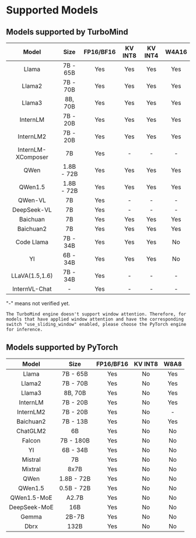 # Supported Models

## Models supported by TurboMind

|       Model        |    Size    | FP16/BF16 | KV INT8 | KV INT4 | W4A16 |
| :----------------: | :--------: | :-------: | :-----: | :-----: | :---: |
|       Llama        |  7B - 65B  |    Yes    |   Yes   |   Yes   |  Yes  |
|       Llama2       |  7B - 70B  |    Yes    |   Yes   |   Yes   |  Yes  |
|       Llama3       |  8B, 70B   |    Yes    |   Yes   |   Yes   |  Yes  |
|      InternLM      |  7B - 20B  |    Yes    |   Yes   |   Yes   |  Yes  |
|     InternLM2      |  7B - 20B  |    Yes    |   Yes   |   Yes   |  Yes  |
| InternLM-XComposer |     7B     |    Yes    |    -    |    -    |   -   |
|        QWen        | 1.8B - 72B |    Yes    |   Yes   |   Yes   |  Yes  |
|      QWen1.5       | 1.8B - 72B |    Yes    |   Yes   |   Yes   |  Yes  |
|      QWen-VL       |     7B     |    Yes    |    -    |    -    |   -   |
|    DeepSeek-VL     |     7B     |    Yes    |    -    |    -    |   -   |
|      Baichuan      |     7B     |    Yes    |   Yes   |   Yes   |  Yes  |
|     Baichuan2      |     7B     |    Yes    |   Yes   |   Yes   |  Yes  |
|     Code Llama     |  7B - 34B  |    Yes    |   Yes   |   Yes   |  No   |
|         YI         |  6B - 34B  |    Yes    |   Yes   |   Yes   |  No   |
|   LLaVA(1.5,1.6)   |  7B - 34B  |    Yes    |    -    |    -    |   -   |
|   InternVL-Chat    |     -      |    Yes    |    -    |    -    |   -   |

"-" means not verified yet.

```{note}
The TurboMind engine doesn't support window attention. Therefore, for models that have applied window attention and have the corresponding switch "use_sliding_window" enabled, please choose the PyTorch engine for inference.
```

## Models supported by PyTorch

|    Model     |    Size    | FP16/BF16 | KV INT8 | W8A8 |
| :----------: | :--------: | :-------: | :-----: | :--: |
|    Llama     |  7B - 65B  |    Yes    |   No    | Yes  |
|    Llama2    |  7B - 70B  |    Yes    |   No    | Yes  |
|    Llama3    |  8B, 70B   |    Yes    |   No    | Yes  |
|   InternLM   |  7B - 20B  |    Yes    |   No    | Yes  |
|  InternLM2   |  7B - 20B  |    Yes    |   No    |  -   |
|  Baichuan2   |  7B - 13B  |    Yes    |   No    | Yes  |
|   ChatGLM2   |     6B     |    Yes    |   No    |  No  |
|    Falcon    | 7B - 180B  |    Yes    |   No    |  No  |
|      YI      |  6B - 34B  |    Yes    |   No    |  No  |
|   Mistral    |     7B     |    Yes    |   No    |  No  |
|   Mixtral    |    8x7B    |    Yes    |   No    |  No  |
|     QWen     | 1.8B - 72B |    Yes    |   No    |  No  |
|   QWen1.5    | 0.5B - 72B |    Yes    |   No    |  No  |
| QWen1.5-MoE  |   A2.7B    |    Yes    |   No    |  No  |
| DeepSeek-MoE |    16B     |    Yes    |   No    |  No  |
|    Gemma     |   2B-7B    |    Yes    |   No    |  No  |
|     Dbrx     |    132B    |    Yes    |   No    |  No  |
